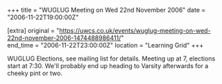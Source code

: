 +++
title = "WUGLUG Meeting on Wed 22nd November 2006"
date = "2006-11-22T19:00:00Z"

[extra]
original = "https://uwcs.co.uk/events/wuglug-meeting-on-wed-22nd-november-2006-1474488986411/"    
end_time = "2006-11-22T23:00:00Z"
location = "Learning Grid"
+++

WUGLUG Elections, see mailing list for details. Meeting up at 7, elections start at 7:30. We'll probably end up heading to Varsity afterwards for a cheeky pint or two.

